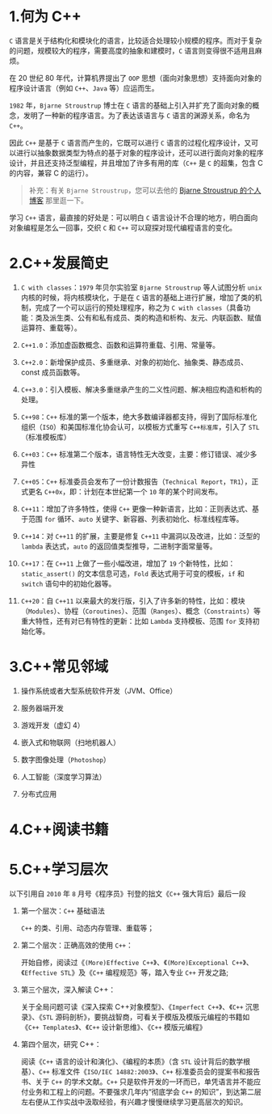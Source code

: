 

# 1.何为 C++

`C` 语言是关于结构化和模块化的语言，比较适合处理较小规模的程序。而对于复杂的问题，规模较大的程序，需要高度的抽象和建模时，`C` 语言则变得很不适用且麻烦。

在 20 世纪 80 年代，计算机界提出了 `OOP` 思想（面向对象思想）支持面向对象的程序设计语言（例如 `C++`、`Java` 等）应运而生。

`1982` 年，`Bjarne Stroustrup` 博士在 `C` 语言的基础上引入并扩充了面向对象的概念，发明了一种新的程序语言。为了表达该语言与 `C` 语言的渊源关系，命名为 `C++`。

因此 `C++` 是基于 `C` 语言而产生的，它既可以进行 `C` 语言的过程化程序设计，又可以进行以抽象数据类型为特点的基于对象的程序设计，还可以进行面向对象的程序设计，并且还支持泛型编程，并且增加了许多有用的库（`C++` 是 `C` 的超集，包含 C 的内容，兼容 C 的运行）。

> 补充：有关 `Bjarne Stroustrup`，您可以去他的 [Bjarne Stroustrup 的个人博客](https://www.stroustrup.com/) 那里逛一下。

学习 `C++` 语言，最直接的好处是：可以明白 `C` 语言设计不合理的地方，明白面向对象编程是怎么一回事，交织 `C` 和 `C++` 可以窥探对现代编程语言的变化。

# 2.C++发展简史

1. `C with classes`：`1979` 年贝尔实验室 `Bjarne Stroustrup` 等人试图分析 `unix` 内核的时候，将内核模块化，于是在 `C` 语言的基础上进行扩展，增加了类的机制，完成了一个可以运行的预处理程序，称之为 `C with classes`（具备功能：类及派生类、公有和私有成员、类的构造和析构、友元、内联函数、赋值运算符、重载等）。

2. `C++1.0`：添加虚函数概念、函数和运算符重载、引用、常量等。

3. `C++2.0`：新增保护成员、多重继承、对象的初始化、抽象类、静态成员、const 成员函数等。

4. `C++3.0`：引入模板、解决多重继承产生的二义性问题、解决相应构造和析构的处理。

5. `C++98`：`C++` 标准的第一个版本，绝大多数编译器都支持，得到了国际标准化组织（`ISO`）和美国标准化协会认可，以模板方式重写 `C++标准库`，引入了 `STL`（标准模板库）

6. `C++03`：`C++` 标准第二个版本，语言特性无大改变，主要：修订错误、减少多异性

7. `C++05`：`C++` 标准委员会发布了一份计数报告（`Technical Report`，`TR1`），正式更名 `C++0x`，即：计划在本世纪第一个 `10` 年的某个时间发布。

8. `C++11`：增加了许多特性，使得 `C++` 更像一种新语言，比如：正则表达式、基于范围 `for` 循环、`auto` 关键字、新容器、列表初始化、标准线程库等。

9. `C++14`：对 `C++11` 的扩展，主要是修复 `C++11` 中漏洞以及改进，比如：泛型的 `lambda` 表达式，`auto` 的返回值类型推导，二进制字面常量等。

10. `C++17`：在 `C++11` 上做了一些小幅改进，增加了 `19` 个新特性，比如：`static_assert()` 的文本信息可选，`Fold` 表达式用于可变的模板，`if` 和 `switch` 语句中的初始化器等。

11. `C++20`：自 `C++11` 以来最大的发行版，引入了许多新的特性，比如：模块（`Modules`）、协程（`Coroutines`）、范围（`Ranges`）、概念（`Constraints`）等重大特性，还有对已有特性的更新：比如 `Lambda` 支持模板、范围 `for` 支持初始化等。

# 3.C++常见邻域

1. 操作系统或者大型系统软件开发（JVM、Office）

2. 服务器端开发

3. 游戏开发（虚幻 4）

4. 嵌入式和物联网（扫地机器人）

5. 数字图像处理（`Photoshop`）

6. 人工智能（深度学习算法）

7. 分布式应用

# 4.C++阅读书籍

# 5.C++学习层次

以下引用自 `2010` 年 `8` 月号《程序员》刊登的拙文《`C++` 强大背后》最后一段

1. 第一个层次：`C++` 基础语法
   
   `C++` 的类、引用、动态内存管理、重载等；

2. 第二个层次：正确高效的使用 `C++`：
   
   开始自修，阅读过《`(More)Effective C++`》、《`(More)Exceptional C++`》、《`Effective STL`》及《`C++` 编程规范》等，踏入专业 `C++` 开发之路;

3. 第三个层次，深入解读 C++：
   
   关于全局问题可读《深入探索 C++对象模型》、《`Imperfect C++`》、《`C++` 沉思录》、《`STL` 源码剖析》，要挑战智商，可看关于模版及模版元编程的书籍如《`C++ Templates`》、《`C++` 设计新思维》、《`C++` 模版元编程》

4. 第四个层次，研究 C++：
   
   阅读《`C++` 语言的设计和演化》、《编程的本质》（含 `STL` 设计背后的数学根基）、`C++` 标准文件《`ISO/IEC 14882:2003`》、`C++` 标准委员会的提案书和报告书、关于 `C++` 的学术文献。`C++` 只是软件开发的一环而已，单凭语言并不能应付业务和工程上的问题。不要强求几年内“彻底学会 `C++` 的知识”，到达第二层左右便从工作实战中汲取经验，有兴趣才慢慢继续学习更高层次的知识。
